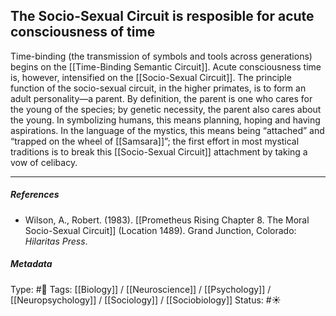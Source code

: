 ## The Socio-Sexual Circuit is resposible for acute consciousness of time # 

Time-binding (the transmission of symbols and tools across generations) begins on the [[Time-Binding Semantic Circuit]]. Acute consciousness time is, however, intensified on the [[Socio-Sexual Circuit]]. The principle function of the socio-sexual circuit, in the higher primates, is to form an adult personality—a parent. By definition, the parent is one who cares for the young of the species; by genetic necessity, the parent also cares about the young. In symbolizing humans, this means planning, hoping and having aspirations. In the language of the mystics, this means being “attached” and “trapped on the wheel of [[Samsara]]”; the first effort in most mystical traditions is to break this [[Socio-Sexual Circuit]] attachment by taking a vow of celibacy.

___

##### References

- Wilson, A., Robert. (1983). [[Prometheus Rising Chapter 8. The Moral Socio-Sexual Circuit]] (Location 1489). Grand Junction, Colorado: _Hilaritas Press_.

##### Metadata

Type: #🔴 
Tags: [[Biology]] / [[Neuroscience]] / [[Psychology]] / [[Neuropsychology]] / [[Sociology]] / [[Sociobiology]]
Status: #☀️ 